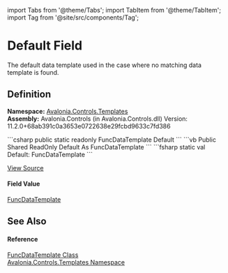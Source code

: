 import Tabs from '@theme/Tabs'; 
import TabItem from '@theme/TabItem'; 
import Tag from '@site/src/components/Tag'; 

# Default Field


The default data template used in the case where no matching data template is found.



## Definition
**Namespace:** <a href="N_Avalonia_Controls_Templates">Avalonia.Controls.Templates</a>  
**Assembly:** Avalonia.Controls (in Avalonia.Controls.dll) Version: 11.2.0+68ab391c0a3653e0722638e29fcbd9633c7fd386

<Tabs groupId="api-code-preview">
<TabItem value="csharp" label="C#">
```csharp
public static readonly FuncDataTemplate Default
```
</TabItem>
<TabItem value="vb" label="VB">
```vb
Public Shared ReadOnly Default As FuncDataTemplate
```
</TabItem>
<TabItem value="fsharp" label="F#">
```fsharp
static val Default: FuncDataTemplate
```
</TabItem>
</Tabs>



<a href="https://github.com/AvaloniaUI/Avalonia/tree/master/srcAvalonia.Controls/Templates/FuncDataTemplate.cs" title="View the source code">View Source</a>



#### Field Value
<a href="T_Avalonia_Controls_Templates_FuncDataTemplate">FuncDataTemplate</a>

## See Also


#### Reference
<a href="T_Avalonia_Controls_Templates_FuncDataTemplate">FuncDataTemplate Class</a>  
<a href="N_Avalonia_Controls_Templates">Avalonia.Controls.Templates Namespace</a>  
